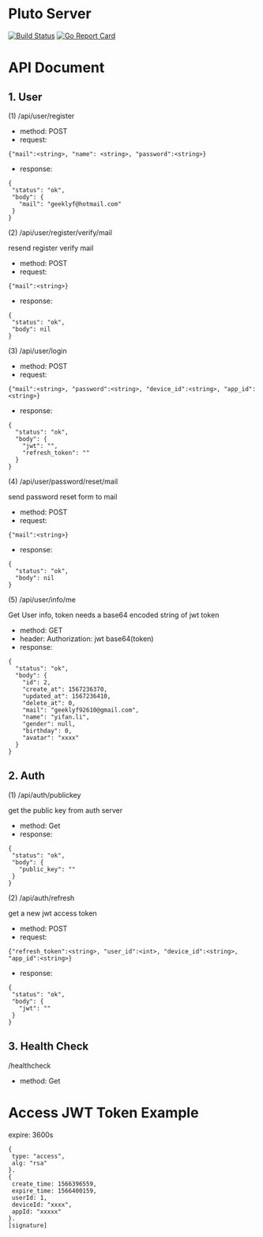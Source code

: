 # Pluto Server

[![Build Status](https://travis-ci.org/MuShare/pluto.svg?branch=master)](https://travis-ci.org/MuShare/pluto)
[![Go Report Card](https://goreportcard.com/badge/github.com/leeif/pluto)](https://goreportcard.com/report/github.com/leeif/pluto)

# API Document

## 1. User
(1) /api/user/register

 * method: POST
 * request: 
 ```
 {"mail":<string>, "name": <string>, "password":<string>}
 ```
 * response:
 ```
 {
  "status": "ok",
  "body": {
    "mail": "geeklyf@hotmail.com"
  }
}
 ```

(2) /api/user/register/verify/mail

resend register verify mail
 * method: POST
 * request:
 ```
 {"mail":<string>}
 ```
 * response:
 ```
{
  "status": "ok",
  "body": nil
}
 ```

(3) /api/user/login

* method: POST
* request:
```
{"mail":<string>, "password":<string>, "device_id":<string>, "app_id":<string>}
```
* response:
```
{
  "status": "ok",
  "body": {
    "jwt": "",
    "refresh_token": ""
  }
}
```

(4) /api/user/password/reset/mail

send password reset form to mail
* method: POST
* request:
```
{"mail":<string>}
```
* response:
```
{
  "status": "ok",
  "body": nil
}
```

(5) /api/user/info/me

Get User info, token needs a base64 encoded string of jwt token
* method: GET
* header: Authorization: jwt base64(token)
* response:
```
{
  "status": "ok",
  "body": {
    "id": 2,
    "create_at": 1567236370,
    "updated_at": 1567236410,
    "delete_at": 0,
    "mail": "geeklyf92610@gmail.com",
    "name": "yifan.li",
    "gender": null,
    "birthday": 0,
    "avatar": "xxxx"
  }
}
```

## 2. Auth
(1) /api/auth/publickey

get the public key from auth server
 * method: Get
 * response:
 ```
{
  "status": "ok",
  "body": {
    "public_key": ""
  }
}
 ```
(2) /api/auth/refresh

get a new jwt access token
* method: POST
* request:
```
{"refresh_token":<string>, "user_id":<int>, "device_id":<string>, "app_id":<string>}
```
* response:
 ```
 {
  "status": "ok",
  "body": {
    "jwt": ""
  }
}
 ```

## 3. Health Check
/healthcheck
* method: Get

# Access JWT Token Example

expire: 3600s
```
{
 type: "access",
 alg: "rsa"
}.
{
 create_time: 1566396559,
 expire_time: 1566400159,
 userId: 1,
 deviceId: "xxxx",
 appId: "xxxxx"
}.
[signature]
```